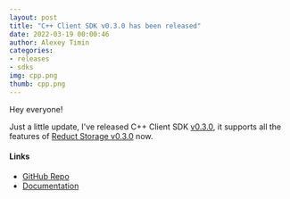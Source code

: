 ```yaml
---
layout: post
title: "C++ Client SDK v0.3.0 has been released"
date: 2022-03-19 00:00:46
author: Alexey Timin
categories:
- releases
- sdks 
img: cpp.png
thumb: cpp.png
---
```

Hey everyone!

Just a little update, I've released C++ Client SDK [v0.3.0](https://github.com/reduct-storage/reduct-cpp/releases/tag/v0.3.0),
it supports all the features of [Reduct Storage v0.3.0](/release/storage/reduct-storage-v0.3.0/) now. 

<!--more-->

#### Links

* [GitHub Repo][1]
* [Documentation][2]

[1]:https://github.com/reduct-storage/reduct-cpp
[2]:https://reduct-cpp.readthedocs.io/en/latest/
